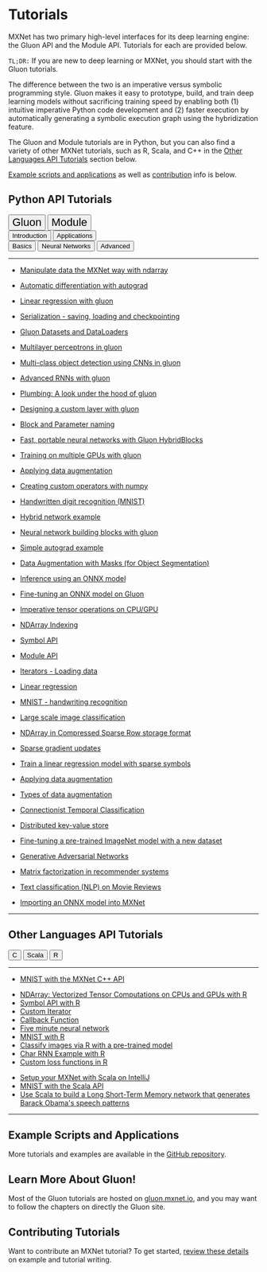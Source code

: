 # Tutorials

MXNet has two primary high-level interfaces for its deep learning engine: the Gluon API and the Module API. Tutorials for each are provided below.

`TL;DR:` If you are new to deep learning or MXNet, you should start with the Gluon tutorials.

The difference between the two is an imperative versus symbolic programming style. Gluon makes it easy to prototype, build, and train deep learning models without sacrificing training speed by enabling both (1) intuitive imperative Python code development and (2) faster execution by automatically generating a symbolic execution graph using the hybridization feature.

The Gluon and Module tutorials are in Python, but you can also find a variety of other MXNet tutorials, such as R, Scala, and C++ in the [Other Languages API Tutorials](#other-mxnet-api-tutorials) section below.

[Example scripts and applications](#example-scripts-and-applications) as well as [contribution](#contributing-tutorials) info is below.

<script type="text/javascript" src='../_static/js/options.js'></script>


## Python API Tutorials

<!-- Gluon vs Module -->
<div class="btn-group opt-group" role="group">
  <button type="button" class="btn btn-default opt active" style="font-size:22px">Gluon</button>
  <button type="button" class="btn btn-default opt"   style="font-size:22px">Module</button>
</div>


<!-- Levels -->
<div class="gluon module">
<div class="btn-group opt-group" role="group">
  <button type="button" class="btn btn-default opt active">Introduction</button>
  <button type="button" class="btn btn-default opt">Applications</button>
</div>
</div>


<!-- introduction Topics -->
<div class="introduction">
<div class="btn-group opt-group" role="group">
  <button type="button" class="btn btn-default opt active">Basics</button>
  <button type="button" class="btn btn-default opt">Neural Networks</button>
  <button type="button" class="btn btn-default opt">Advanced</button>
</div>
</div>


<!-- Intermediate Topics
<div class="intermediate">
<div class="btn-group opt-group" role="group">
  <button type="button" class="btn btn-default opt active">Image Recognition</button>
  <button type="button" class="btn btn-default opt">Human Language</button>
  <button type="button" class="btn btn-default opt">Recommender Systems</button>
  <button type="button" class="btn btn-default opt">Customization</button>
</div>
</div>
-->

<!-- Advanced Topics
<div class="advanced">
<div class="btn-group opt-group" role="group">
  <button type="button" class="btn btn-default opt active">Distributed Training</button>
  <button type="button" class="btn btn-default opt">Optimization</button>
  <button type="button" class="btn btn-default opt">Adversarial Networks</button>
</div>
</div>
-->
<!-- END - Main Menu -->
<hr>

<div class="gluon">
<div class="introduction">


<div class="basics">

- [Manipulate data the MXNet way with ndarray](http://gluon.mxnet.io/chapter01_crashcourse/ndarray.html)

- [Automatic differentiation with autograd](http://gluon.mxnet.io/chapter01_crashcourse/autograd.html)

- [Linear regression with gluon](http://gluon.mxnet.io/chapter02_supervised-learning/linear-regression-gluon.html)

- [Serialization - saving, loading and checkpointing](http://gluon.mxnet.io/chapter03_deep-neural-networks/serialization.html)

- [Gluon Datasets and DataLoaders](http://mxnet.incubator.apache.org/tutorials/gluon/datasets.html)

</div>


<div class="neural-networks">

- [Multilayer perceptrons in gluon](http://gluon.mxnet.io/chapter03_deep-neural-networks/mlp-gluon.html)

- [Multi-class object detection using CNNs in gluon](http://gluon.mxnet.io/chapter04_convolutional-neural-networks/cnn-gluon.html)

- [Advanced RNNs with gluon](http://gluon.mxnet.io/chapter05_recurrent-neural-networks/rnns-gluon.html)

</div>


<div class="advanced">

- [Plumbing: A look under the hood of gluon](http://gluon.mxnet.io/chapter03_deep-neural-networks/plumbing.html)

- [Designing a custom layer with gluon](/tutorials/gluon/custom_layer.html)

- [Block and Parameter naming](/tutorials/gluon/naming.html)

- [Fast, portable neural networks with Gluon HybridBlocks](http://gluon.mxnet.io/chapter07_distributed-learning/hybridize.html)

- [Training on multiple GPUs with gluon](http://gluon.mxnet.io/chapter07_distributed-learning/multiple-gpus-gluon.html)

- [Applying data augmentation](/tutorials/gluon/data_augmentation.html)

</div>

</div> <!--end of introduction-->


<div class="applications">

- [Creating custom operators with numpy](/tutorials/gluon/customop.html)

- [Handwritten digit recognition (MNIST)](/tutorials/gluon/mnist.html)

- [Hybrid network example](/tutorials/gluon/hybrid.html)

- [Neural network building blocks with gluon](/tutorials/gluon/gluon.html)

- [Simple autograd example](/tutorials/gluon/autograd.html)

- [Data Augmentation with Masks (for Object Segmentation)](/tutorials/python/data_augmentation_with_masks.html)

- [Inference using an ONNX model](/tutorials/onnx/inference_on_onnx_model.html)

- [Fine-tuning an ONNX model on Gluon](/tutorials/onnx/fine_tuning_gluon.html)

</div> <!--end of applications-->

</div> <!--end of gluon-->


<div class="module">


<div class="introduction">


<div class="basics">

- [Imperative tensor operations on CPU/GPU](/tutorials/basic/ndarray.html)

- [NDArray Indexing](/tutorials/basic/ndarray_indexing.html)

- [Symbol API](/tutorials/basic/symbol.html)

- [Module API](/tutorials/basic/module.html)

- [Iterators - Loading data](/tutorials/basic/data.html)

</div>


<div class="neural-networks">

- [Linear regression](/tutorials/python/linear-regression.html)

- [MNIST - handwriting recognition](/tutorials/python/mnist.html)

- [Large scale image classification](/tutorials/vision/large_scale_classification.html)

<!-- broken #9532
- [Image recognition](/tutorials/python/predict_image.html)
-->
</div>


<div class="advanced">

- [NDArray in Compressed Sparse Row storage format](/tutorials/sparse/csr.html)

- [Sparse gradient updates](/tutorials/sparse/row_sparse.html)

- [Train a linear regression model with sparse symbols](/tutorials/sparse/train.html)

- [Applying data augmentation](/tutorials/python/data_augmentation.html)

- [Types of data augmentation](/tutorials/python/types_of_data_augmentation.html)

</div>

</div> <!--end of introduction-->


<div class="applications">

- [Connectionist Temporal Classification](../tutorials/speech_recognition/ctc.html)

- [Distributed key-value store](/tutorials/python/kvstore.html)

- [Fine-tuning a pre-trained ImageNet model with a new dataset](/faq/finetune.html)

- [Generative Adversarial Networks](/tutorials/unsupervised_learning/gan.html)

- [Matrix factorization in recommender systems](/tutorials/python/matrix_factorization.html)

- [Text classification (NLP) on Movie Reviews](/tutorials/nlp/cnn.html)

- [Importing an ONNX model into MXNet](http://mxnet.incubator.apache.org/tutorials/onnx/super_resolution.html) 

</div> <!--end of applications-->

</div> <!--end of module-->


<hr>

## Other Languages API Tutorials


<div class="btn-group opt-group" role="group">
  <button type="button" class="btn btn-default opt active">C</button>
  <button type="button" class="btn btn-default opt">Scala</button>
  <button type="button" class="btn btn-default opt">R</button>
</div>
<hr>

<div class="c">

- [MNIST with the MXNet C++ API](/tutorials/c%2B%2B/basics.html)
</div> <!--end of c++-->


<div class="r">

- [NDArray: Vectorized Tensor Computations on CPUs and GPUs with R](/tutorials/r/ndarray.html)
- [Symbol API with R](/tutorials/r/symbol.html)
- [Custom Iterator](/tutorials/r/CustomIterator.html)
- [Callback Function](/tutorials/r/CallbackFunction.html)
- [Five minute neural network](/tutorials/r/fiveMinutesNeuralNetwork.html)
- [MNIST with R](/tutorials/r/mnistCompetition.html)
- [Classify images via R with a pre-trained model](/tutorials/r/classifyRealImageWithPretrainedModel.html)
- [Char RNN Example with R](/tutorials/r/charRnnModel.html)
- [Custom loss functions in R](/tutorials/r/CustomLossFunction.html)


</div> <!--end of r-->


<div class="scala">

- [Setup your MXNet with Scala on IntelliJ](/tutorials/scala/mxnet_scala_on_intellij.html)
- [MNIST with the Scala API](/tutorials/scala/mnist.html)
- [Use Scala to build a Long Short-Term Memory network that generates Barack Obama's speech patterns](/tutorials/scala/char_lstm.html)

</div> <!--end of scala-->

<hr>


## Example Scripts and Applications

More tutorials and examples are available in the [GitHub repository](https://github.com/apache/incubator-mxnet/tree/master/example).


## Learn More About Gluon!

Most of the Gluon tutorials are hosted on [gluon.mxnet.io](http://gluon.mxnet.io), and you may want to follow the chapters on directly the Gluon site.


## Contributing Tutorials

Want to contribute an MXNet tutorial? To get started, [review these details](https://github.com/apache/incubator-mxnet/tree/master/example#contributing) on example and tutorial writing.
